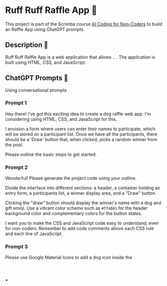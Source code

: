 # Ruff Ruff Raffle App 🐶

This project is part of the Scrimba course [AI Coding for Non-Coders](https://scrimba.com/learn/aicoding) to build an Raffle App using ChatGPT prompts.

## Description 📝

Ruff Ruff Raffle App is a web application that allows .. . The application is built using HTML, CSS, and JavaScript.

## ChatGPT Prompts 🤖
Using conversational prompts

### Prompt 1
Hey there! I've got this exciting idea to create a dog raffle web app. I'm considering using HTML, CSS, and JavaScript for this.

I envision a form where users can enter their names to participate, which will be stored on a participant list. Once we have all the participants, there should be a 'Draw' button that, when clicked, picks a random winner from the pool. 

Please outline the basic steps to get started.

### Prompt 2
Wonderful! Please generate the project code using your outline. 

Divide the interface into different sections: a header, a container holding an entry form, a participants list, a winner display area, and a "Draw" button.

Clicking the "draw" button should display the winner's name with a dog and gift emoji. Use a vibrant color scheme such as `#ff4081` for the header background color and complementary colors for the button states. 

I want you to make the CSS and JavaScript code easy to understand, even for non-coders. Remember to add code comments above each CSS rule and each line of JavaScript.

### Prompt 3
Please use Google Material Icons to add a dog icon inside the <h1>.